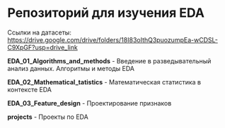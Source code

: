 # Репозиторий для изучения EDA
Ссылки на датасеты: https://drive.google.com/drive/folders/18I83oIthQ3puozumpEa-wCDSL-C9XpGF?usp=drive_link


**EDA_01_Algorithms_and_methods** - Введение в разведывательный анализ данных. Алгоритмы и методы EDA

**EDA_02_Mathematical_tatistics** - Математическая статистика в контексте EDA

**EDA_03_Feature_design** - Проектирование признаков

**projects** - Проекты по EDA
